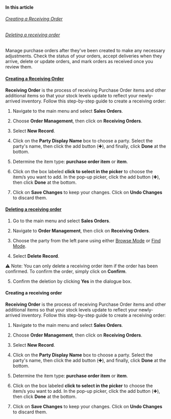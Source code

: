 
#### In this article

###### [Creating a Receiving Order](Creating%20a%20Receiving%20Order.md)
###### [Deleting a receiving order](Deleting%20a%20receiving%20order.md)

Manage purchase orders after they've been created to make any necessary adjustments. Check the status of your orders, accept deliveries when they arrive, delete or update orders, and mark orders as received once you review them. 
#### [Creating a Receiving Order](Creating%20a%20Receiving%20Order.md)
 
**Receiving Order** is the process of receiving Purchase Order items and other additional items so that your stock levels update to reflect your newly-arrived inventory. 
Follow this step-by-step guide to create a receiving order:

1. Navigate to the main menu and select **Sales Orders**.

2. Choose **Order Management**, then click on **Receiving Orders**.

3. Select **New Record**.

4. Click on the **Party Display Name** box to choose a party. Select the party's name, then click the add button (✚), and finally, click **Done** at the bottom.

5. Determine the item type: **purchase order item** or **item**.

6. Click on the box labeled **click to select in the picker** to choose the item/s you want to add. In the pop-up picker, click the add button (✚), then click **Done** at the bottom.

7. Click on **Save Changes** to keep your changes.  Click on **Undo Changes** to discard them. 

#### [Deleting a receiving order](Deleting%20a%20receiving%20order.md)

1. Go to the main menu and select **Sales Orders**.

2. Navigate to **Order Management**, then click on **Receiving Orders**.

3. Choose the party from the left pane using either [Browse Mode](Browse%20Mode.md) or [Find Mode](Find%20Mode.md). 

4. Select **Delete Record**. 

⚠️ Note: You can only delete a receiving order item if the order has been confirmed. To confirm the order, simply click on **Confirm**.

5. Confirm the deletion by clicking **Yes** in the dialogue box.

#### Creating a receiving order 

**Receiving Order** is the process of receiving Purchase Order items and other additional items so that your stock levels update to reflect your newly-arrived inventory. 
Follow this step-by-step guide to create a receiving order:

1. Navigate to the main menu and select **Sales Orders**.

2. Choose **Order Management**, then click on **Receiving Orders**.

3. Select **New Record**.

4. Click on the **Party Display Name** box to choose a party. Select the party's name, then click the add button (✚), and finally, click **Done** at the bottom.

5. Determine the item type: **purchase order item** or **item**.

6. Click on the box labeled **click to select in the picker** to choose the item/s you want to add. In the pop-up picker, click the add button (✚), then click **Done** at the bottom.

7. Click on **Save Changes** to keep your changes.  Click on **Undo Changes** to discard them. 
